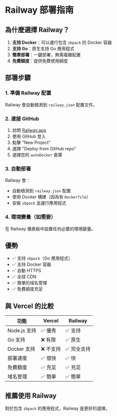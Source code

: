 # Railway 部署指南

## 為什麼選擇 Railway？

1. **支持 Docker**：可以運行包含 `zbpack` 的 Docker 容器
2. **支持 Go**：原生支持 Go 應用程式
3. **簡單部署**：一鍵部署，無需複雜配置
4. **免費額度**：提供免費使用額度

## 部署步驟

### 1. 準備 Railway 配置

Railway 會自動檢測到 `railway.json` 配置文件。

### 2. 連接 GitHub

1. 訪問 [Railway.app](https://railway.app)
2. 使用 GitHub 登入
3. 點擊 "New Project"
4. 選擇 "Deploy from GitHub repo"
5. 選擇您的 `autoDocker` 倉庫

### 3. 自動部署

Railway 會：
- 自動檢測到 `railway.json` 配置
- 使用 Docker 構建（因為有 `Dockerfile`）
- 安裝 `zbpack` 並運行應用程式

### 4. 環境變量（如需要）

在 Railway 儀表板中設置任何必要的環境變量。

## 優勢

- ✅ 支持 `zbpack`（Go 應用程式）
- ✅ 支持 Docker 容器
- ✅ 自動 HTTPS
- ✅ 全球 CDN
- ✅ 簡單的域名管理
- ✅ 免費額度充足

## 與 Vercel 的比較

| 功能 | Vercel | Railway |
|------|--------|---------|
| Node.js 支持 | ✅ 優秀 | ✅ 支持 |
| Go 支持 | ❌ 有限 | ✅ 原生 |
| Docker 支持 | ❌ 不支持 | ✅ 完全支持 |
| 部署速度 | ✅ 很快 | ✅ 快 |
| 免費額度 | ✅ 充足 | ✅ 充足 |
| 域名管理 | ✅ 簡單 | ✅ 簡單 |

## 推薦使用 Railway

對於包含 `zbpack` 的應用程式，Railway 是更好的選擇。
